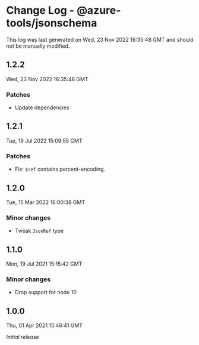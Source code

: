# Change Log - @azure-tools/jsonschema

This log was last generated on Wed, 23 Nov 2022 16:35:48 GMT and should not be manually modified.

## 1.2.2
Wed, 23 Nov 2022 16:35:48 GMT

### Patches

- Update dependencies

## 1.2.1
Tue, 19 Jul 2022 15:09:55 GMT

### Patches

- Fix: `$ref` contains percent-encoding.

## 1.2.0
Tue, 15 Mar 2022 16:00:38 GMT

### Minor changes

- Tweak `JsonRef` type

## 1.1.0
Mon, 19 Jul 2021 15:15:42 GMT

### Minor changes

- Drop support for node 10

## 1.0.0
Thu, 01 Apr 2021 15:46:41 GMT

_Initial release_

